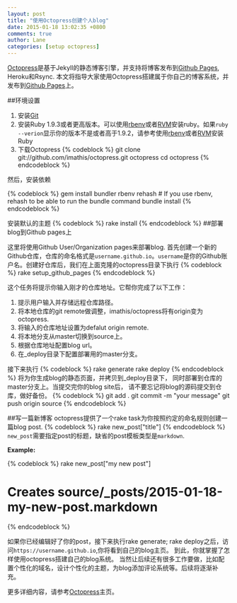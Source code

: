 ```yaml
---
layout: post
title: "使用Octopress创建个人blog"
date: 2015-01-18 13:02:35 +0800
comments: true
author: Lane
categories: [setup octopress]
---
```


[Octopress](http://octopress.org/)是基于Jekyll的静态博客引擎，并支持将博客发布到[Github Pages](https://pages.github.com/), Heroku和Rsync. 本文将指导大家使用Octopress搭建属于你自己的博客系统，并发布到[Github Pages](https://pages.github.com/)上。

##环境设置
1. 安装[Git](http://http://git-scm.com/)
2. 安装Ruby 1.9.3或者更高版本。可以使用[rbenv](http://octopress.org/docs/setup/rbenv/)或者[RVM](http://http://octopress.org/docs/setup/rvm/)安装ruby。如果`ruby --verion`显示你的版本不是或者高于1.9.2，请参考使用[rbenv](http://octopress.org/docs/setup/rbenv/)或者[RVM](http://http://octopress.org/docs/setup/rvm/)安装Ruby
3. 下载Octopress
{% codeblock %}
git clone git://github.com/imathis/octopress.git octopress
cd octopress
{% endcodeblock %}

然后，安装依赖

{% codeblock %}
gem install bundler
rbenv rehash    # If you use rbenv, rehash to be able to run the bundle command
bundle install
{% endcodeblock %}

安装默认的主题
{% codeblock %}
rake install
{% endcodeblock %}
##部署blog到Github pages上

这里将使用Github User/Organization pages来部署blog. 首先创建一个新的Github仓库，仓库的命名格式是`username.github.io`。`username`是你的Github账户名。创建好仓库后，我们在上面克隆的octopress目录下执行
{% codeblock %}
rake setup_github_pages
{% endcodeblock %}

这个任务将提示你输入刚才的仓库地址。它帮你完成了以下工作：

1. 提示用户输入并存储远程仓库路径。
2. 将本地仓库的git remote做调整，imathis/octopress将有origin变为octopress.
3. 将输入的仓库地址设置为defalut origin remote.
4. 将本地分支从master切换到source上。
5. 根据仓库地址配置blog url。
6. 在_deploy目录下配置部署用的master分支。

接下来执行
{% codeblock %}
rake generate
rake deploy
{% endcodeblock %}
将为你生成blog的静态页面，并拷贝到_deploy目录下， 同时部署到仓库的master分支上。当提交完你的blog site后， 请不要忘记将blog的源码提交到仓库，做好备份。
{% codeblock %}
git add .
git commit -m "your message"
git push origin source
{% endcodeblock %}

##写一篇新博客
octopress提供了一个rake task为你按照约定的命名规则创建一篇blog post.
{% codeblock %}
rake new_post["title"]
{% endcodeblock %}
`new_post`需要指定post的标题，缺省的post模板类型是`markdown`.

**Example:**

{% codeblock %}
rake new_post["my new post"]
# Creates source/_posts/2015-01-18-my-new-post.markdown
{% endcodeblock %}

如果你已经编辑好了你的post，接下来执行rake generate; rake deploy之后，访问`https://username.github.io`,你将看到自己的blog主页。
到此，你就掌握了怎样使用octopress搭建自己的blog系统。 当然让后续还有很多工作要做，比如配置个性化的域名，设计个性化的主题，为blog添加评论系统等。后续将逐渐补充。

更多详细内容，请参考[Octopress](http://octopress.org/)主页。